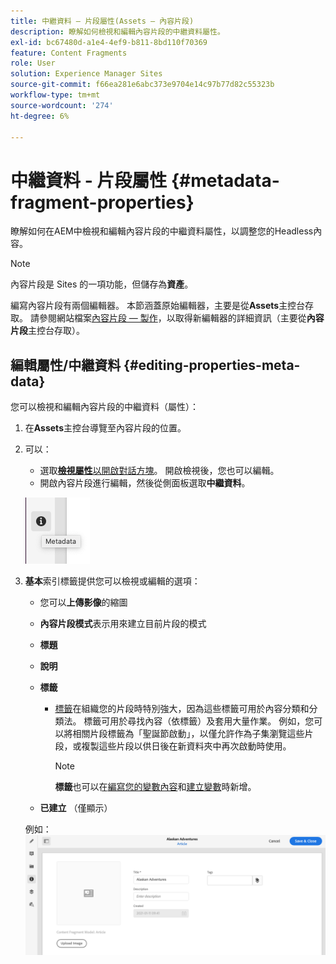 ```yaml
---
title: 中繼資料 — 片段屬性(Assets — 內容片段)
description: 瞭解如何檢視和編輯內容片段的中繼資料屬性。
exl-id: bc67480d-a1e4-4ef9-b811-8bd110f70369
feature: Content Fragments
role: User
solution: Experience Manager Sites
source-git-commit: f66ea281e6abc373e9704e14c97b77d82c55323b
workflow-type: tm+mt
source-wordcount: '274'
ht-degree: 6%

---
```


# 中繼資料 - 片段屬性 {#metadata-fragment-properties}

瞭解如何在AEM中檢視和編輯內容片段的中繼資料屬性，以調整您的Headless內容。

>[!NOTE]
>
>內容片段是 Sites 的一項功能，但儲存為&#x200B;**資產**。
>
>編寫內容片段有兩個編輯器。 本節涵蓋原始編輯器，主要是從&#x200B;**Assets**&#x200B;主控台存取。 請參閱網站檔案[內容片段 — 製作](/help/sites-cloud/administering/content-fragments/authoring.md)，以取得新編輯器的詳細資訊（主要從&#x200B;**內容片段**&#x200B;主控台存取）。

## 編輯屬性/中繼資料 {#editing-properties-meta-data}

您可以檢視和編輯內容片段的中繼資料（屬性）：

1. 在&#x200B;**Assets**&#x200B;主控台導覽至內容片段的位置。
2. 可以：

   * 選取&#x200B;[**檢視屬性**&#x200B;以開啟對話方塊](/help/assets/manage-digital-assets.md#editing-properties)。 開啟檢視後，您也可以編輯。
   * 開啟內容片段進行編輯，然後從側面板選取&#x200B;**中繼資料**。

   ![側面板中的中繼資料](assets/cfm-metadata-01.png)

3. **基本**&#x200B;索引標籤提供您可以檢視或編輯的選項：

   * 您可以&#x200B;**上傳影像**&#x200B;的縮圖
   * **內容片段模式**&#x200B;表示用來建立目前片段的模式
   * **標題**
   * **說明**
   * **標籤**
      * [標籤](/help/sites-cloud/authoring/sites-console/tags.md)在組織您的片段時特別強大，因為這些標籤可用於內容分類和分類法。 標籤可用於尋找內容（依標籤）及套用大量作業。
例如，您可以將相關片段標籤為「聖誕節啟動」，以僅允許作為子集瀏覽這些片段，或複製這些片段以供日後在新資料夾中再次啟動時使用。

        >[!NOTE]
        >
        >**標籤**&#x200B;也可以在[編寫您的變數內容](/help/assets/content-fragments/content-fragments-variations.md#authoring-your-content)和[建立變數](/help/assets/content-fragments/content-fragments-variations.md#creating-a-variation)時新增。

   * **已建立** （僅顯示）

   例如：
   ![中繼資料範例](assets/cfm-metadata-02.png)
